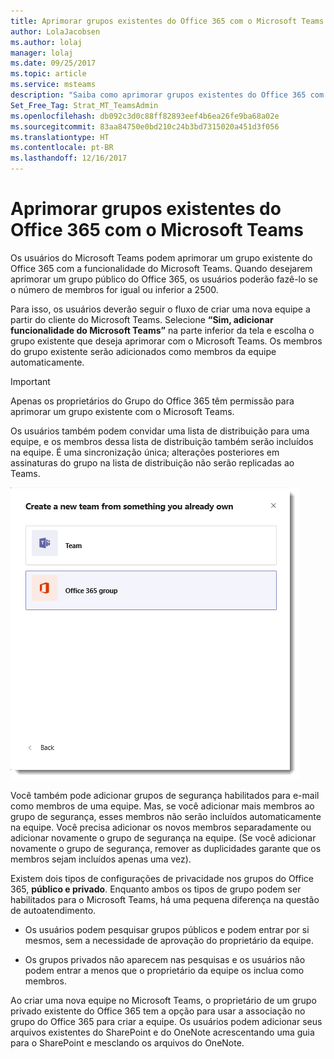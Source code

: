```yaml
---
title: Aprimorar grupos existentes do Office 365 com o Microsoft Teams | Suporte da Microsoft
author: LolaJacobsen
ms.author: lolaj
manager: lolaj
ms.date: 09/25/2017
ms.topic: article
ms.service: msteams
description: "Saiba como aprimorar grupos existentes do Office 365 com o Microsoft Teams convidando uma lista de distribuição para uma equipe, adicionar grupos de segurança habilitados para e-mail, e muito mais."
Set_Free_Tag: Strat_MT_TeamsAdmin
ms.openlocfilehash: db092c3d0c88ff82893eef4b6ea26fe9ba68a02e
ms.sourcegitcommit: 83aa84750e0bd210c24b3bd7315020a451d3f056
ms.translationtype: HT
ms.contentlocale: pt-BR
ms.lasthandoff: 12/16/2017
---
```

<a name="enhance-existing-office-365-groups-with-microsoft-teams"></a>Aprimorar grupos existentes do Office 365 com o Microsoft Teams
=======================================================

Os usuários do Microsoft Teams podem aprimorar um grupo existente do Office 365 com a funcionalidade do Microsoft Teams. Quando desejarem aprimorar um grupo público do Office 365, os usuários poderão fazê-lo se o número de membros for igual ou inferior a 2500.

Para isso, os usuários deverão seguir o fluxo de criar uma nova equipe a partir do cliente do Microsoft Teams. Selecione **“Sim, adicionar funcionalidade do Microsoft Teams”** na parte inferior da tela e escolha o grupo existente que deseja aprimorar com o Microsoft Teams. Os membros do grupo existente serão adicionados como membros da equipe automaticamente.



> [!IMPORTANT]
> Apenas os proprietários do Grupo do Office 365 têm permissão para aprimorar um grupo existente com o Microsoft Teams. 

Os usuários também podem convidar uma lista de distribuição para uma equipe, e os membros dessa lista de distribuição também serão incluídos na equipe. É uma sincronização única; alterações posteriores em assinaturas do grupo na lista de distribuição não serão replicadas ao Teams. 

![Uma sequência de capturas de tela mostra à equipe o convite de uma lista de distribuição e seus membros.](media/Enhance_Existing_Office_365_groups_with_Microsoft_Teams_image2.png)

Você também pode adicionar grupos de segurança habilitados para e-mail como membros de uma equipe. Mas, se você adicionar mais membros ao grupo de segurança, esses membros não serão incluídos automaticamente na equipe. Você precisa adicionar os novos membros separadamente ou adicionar novamente o grupo de segurança na equipe. (Se você adicionar novamente o grupo de segurança, remover as duplicidades garante que os membros sejam incluídos apenas uma vez).

Existem dois tipos de configurações de privacidade nos grupos do Office 365, **público e privado**. Enquanto ambos os tipos de grupo podem ser habilitados para o Microsoft Teams, há uma pequena diferença na questão de autoatendimento.

-   Os usuários podem pesquisar grupos públicos e podem entrar por si mesmos, sem a necessidade de aprovação do proprietário da equipe.

-   Os grupos privados não aparecem nas pesquisas e os usuários não podem entrar a menos que o proprietário da equipe os inclua como membros.

Ao criar uma nova equipe no Microsoft Teams, o proprietário de um grupo privado existente do Office 365 tem a opção para usar a associação no grupo do Office 365 para criar a equipe. Os usuários podem adicionar seus arquivos existentes do SharePoint e do OneNote acrescentando uma guia para o SharePoint e mesclando os arquivos do OneNote.
